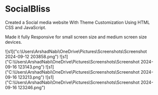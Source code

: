 # SocialBliss

Created a Social media website With Theme Customization Using HTML CSS and
JavaScript.

Made it fully Responsive for small screen size and medium screen size devices.

![s1]("c:\Users\ArshadNabi\OneDrive\Pictures\Screenshots\Screenshot 2024-09-12 203858.png")
![s1]("C:\Users\ArshadNabi\OneDrive\Pictures\Screenshots\Screenshot 2024-09-16 123143.png")
![s1]("C:\Users\ArshadNabi\OneDrive\Pictures\Screenshots\Screenshot 2024-09-16 123213.png")
![s1]("C:\Users\ArshadNabi\OneDrive\Pictures\Screenshots\Screenshot 2024-09-16 123246.png")



